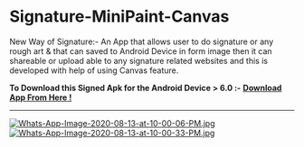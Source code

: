 # Signature-MiniPaint-Canvas
New Way of Signature:- An App that allows user to do signature or any rough art &amp;  that can saved to Android Device in form image then it can shareable or upload able to any signature related websites and this is developed with help of using Canvas feature.

**To Download this Signed Apk for the Android Device > 6.0 :-** [**Download App From Here !**](https://github.com/thesmartyking/Signature-MiniPaint-Canvas/raw/master/Signature-MiniPaint-Canvas.apk)

---

[![Whats-App-Image-2020-08-13-at-10-00-06-PM.jpg](https://i.postimg.cc/FzxyH4x2/Whats-App-Image-2020-08-13-at-10-00-06-PM.jpg)](https://postimg.cc/5Q6YsDT3) [![Whats-App-Image-2020-08-13-at-10-00-33-PM.jpg](https://i.postimg.cc/CLmCyw58/Whats-App-Image-2020-08-13-at-10-00-33-PM.jpg)](https://postimg.cc/1fVVwhpR)
